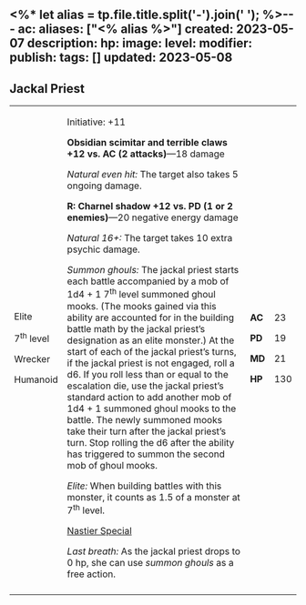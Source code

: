 <%* let alias = tp.file.title.split('-').join(' '); %>---
ac: 
aliases: ["<% alias %>"]
created: 2023-05-07
description: 
hp: 
image: 
level: 
modifier: 
publish: 
tags: []
updated: 2023-05-08
---

## Jackal Priest

<table>
<colgroup>
<col style="width: 16%" />
<col style="width: 71%" />
<col style="width: 5%" />
<col style="width: 6%" />
</colgroup>
<tbody>
<tr class="odd">
<td><p>Elite</p>
<p>7<sup>th</sup> level</p>
<p>Wrecker</p>
<p>Humanoid</p></td>
<td><p>Initiative: +11</p>
<p><strong>Obsidian scimitar and terrible claws +12 vs. AC (2
attacks)</strong>—18 damage</p>
<p><em>Natural even hit:</em> The target also takes 5 ongoing
damage.</p>
<p><strong>R: Charnel shadow +12 vs. PD (1 or 2 enemies)</strong>—20
negative energy damage</p>
<p><em>Natural 16+:</em> The target takes 10 extra psychic damage.</p>
<p><em>Summon ghouls:</em> The jackal priest starts each battle
accompanied by a mob of 1d4 + 1 7<sup>th</sup> level summoned ghoul
mooks. (The mooks gained via this ability are accounted for in the
building battle math by the jackal priest’s designation as an elite
monster.) At the start of each of the jackal priest’s turns, if the
jackal priest is not engaged, roll a d6. If you roll less than or equal
to the escalation die, use the jackal priest’s standard action to add
another mob of 1d4 + 1 summoned ghoul mooks to the battle. The newly
summoned mooks take their turn after the jackal priest’s turn. Stop
rolling the d6 after the ability has triggered to summon the second mob
of ghoul mooks.</p>
<p><em>Elite:</em> When building battles with this monster, it counts as
1.5 of a monster at 7<sup>th</sup> level.</p>
<p><u>Nastier Special</u></p>
<p><em>Last breath:</em> As the jackal priest drops to 0 hp, she can use
<em>summon ghouls</em> as a free action.</p></td>
<td><p><strong>AC</strong></p>
<p><strong>PD</strong></p>
<p><strong>MD</strong></p>
<p><strong>HP</strong></p></td>
<td><p>23</p>
<p>19</p>
<p>21</p>
<p>130</p></td>
</tr>
<tr class="even">
<td></td>
<td></td>
<td></td>
<td></td>
</tr>
</tbody>
</table>
